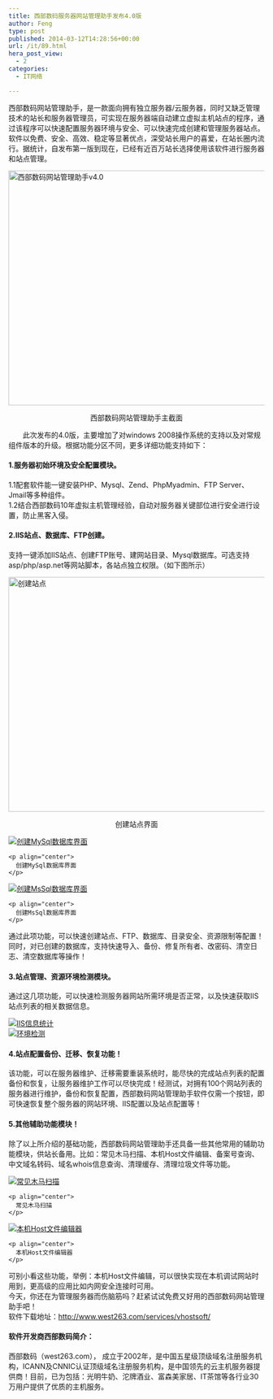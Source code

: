 ```yaml
---
title: 西部数码服务器网站管理助手发布4.0版
author: Feng
type: post
published: 2014-03-12T14:28:56+00:00
url: /it/89.html
hera_post_view:
  - 2
categories:
  - IT网络

---
```

西部数码网站管理助手，是一款面向拥有独立服务器/云服务器，同时又缺乏管理技术的站长和服务器管理员，可实现在服务器端自动建立虚拟主机站点的程序，通过该程序可以快速配置服务器环境与安全、可以快速完成创建和管理服务器站点。  
软件以免费、安全、高效、稳定等显著优点，深受站长用户的喜爱，在站长圈内流行。据统计，自发布第一版到现在，已经有近百万站长选择使用该软件进行服务器和站点管理。

<img loading="lazy" decoding="async" alt="西部数码网站管理助手v4.0" src="http://www.west263.com/newimages/Application/soft1.jpg" width="650" height="462" /> 

<p align="center">
  西部数码网站管理助手主截面
</p>

　　此次发布的4.0版，主要增加了对windows 2008操作系统的支持以及对常规组件版本的升级。根据功能分区不同，更多详细功能支持如下：

#### 1.服务器初始环境及安全配置模块。

1.1配套软件能一键安装PHP、Mysql、Zend、PhpMyadmin、FTP Server、Jmail等多种组件。  
1.2结合西部数码10年虚拟主机管理经验，自动对服务器关键部位进行安全进行设置，防止黑客入侵。

#### 2.IIS站点、数据库、FTP创建。

支持一键添加IIS站点、创建FTP账号、建网站目录、Mysql数据库。可选支持asp/php/asp.net等网站脚本，各站点独立权限。（如下图所示）

<img loading="lazy" decoding="async" alt="创建站点" src="http://www.west263.com/newimages/Application/soft5big.jpg" width="650" height="462" /> 

<p align="center">
  创建站点界面
</p>

<div>
  <div>
    <a href="http://www.west263.com/newimages/Application/m_site5big.jpg" target="_blank" rel="noopener"><img decoding="async" alt="创建MySql数据库界面" src="http://www.west263.com/newimages/Application/m_site5.jpg" /></a></p> 
    
    <p align="center">
      创建MySql数据库界面
    </p>
  </div>
  
  <div>
    <a href="http://www.west263.com/newimages/Application/soft3big.jpg" target="_blank" rel="noopener"><img decoding="async" alt="创建MsSql数据库界面" src="http://www.west263.com/newimages/Application/soft3.jpg" /></a></p> 
    
    <p align="center">
      创建MsSql数据库界面
    </p>
  </div>
</div>

通过此项功能，可以快速创建站点、FTP、数据库、目录安全、资源限制等配置！  
同时，对已创建的数据库，支持快速导入、备份、修复所有者、改密码、清空日志、清空数据库等操作！

#### 3.站点管理、资源环境检测模块。

通过这几项功能，可以快速检测服务器网站所需环境是否正常，以及快速获取IIS站点列表的相关数据信息。

<div>
  <div>
    <a href="http://www.west263.com/newimages/Application/m_site2big.jpg" target="_blank" rel="noopener"><img decoding="async" alt="IIS信息统计" src="http://www.west263.com/newimages/Application/m_site2.jpg" /></a>
  </div>
  
  <div>
    <a href="http://www.west263.com/newimages/Application/soft4big.jpg" target="_blank" rel="noopener"><img decoding="async" alt="环境检测" src="http://www.west263.com/newimages/Application/m_site7.jpg" /></a>
  </div>
</div>

#### 4.站点配置备份、迁移、恢复功能！

该功能，可以在服务器维护、迁移需要重装系统时，能尽快的完成站点列表的配置备份和恢复，让服务器维护工作可以尽快完成！经测试，对拥有100个网站列表的服务器进行维护，备份和恢复配置，西部数码网站管理助手软件仅需一个按钮，即可快速恢复整个服务器的网站环境、IIS配置以及站点配置等！

#### 5.其他辅助功能模块！

除了以上所介绍的基础功能，西部数码网站管理助手还具备一些其他常用的辅助功能模块，供站长备用。比如：常见木马扫描、本机Host文件编辑、备案号查询、中文域名转码、域名whois信息查询、清理缓存、清理垃圾文件等功能。

<div>
  <div>
    <a href="http://www.west263.com/newimages/Application/m_site3big.jpg" target="_blank" rel="noopener"><img decoding="async" alt="常见木马扫描" src="http://www.west263.com/newimages/Application/m_site3.jpg" /></a></p> 
    
    <p align="center">
      常见木马扫描
    </p>
  </div>
  
  <div>
    <a href="http://www.west263.com/newimages/Application/m_site4big.jpg" target="_blank" rel="noopener"><img decoding="async" alt="本机Host文件编辑器" src="http://www.west263.com/newimages/Application/m_site4.jpg" /></a></p> 
    
    <p align="center">
      本机Host文件编辑器
    </p>
  </div>
</div>

可别小看这些功能，举例：本机Host文件编辑，可以很快实现在本机调试网站时用到，更高级的应用比如内网安全连接时可用。  
今天，你还在为管理服务器而伤脑筋吗？赶紧试试免费又好用的西部数码网站管理助手吧！  
软件下载地址：<a href="http://www.west263.com/services/vhostsoft/" target="_blank" rel="noopener"><a href="http://www.west263.com/services/vhostsoft/">http://www.west263.com/services/vhostsoft/</a></a>

#### 软件开发商西部数码简介：

西部数码（west263.com）， 成立于2002年，是中国五星级顶级域名注册服务机构，ICANN及CNNIC认证顶级域名注册服务机构，是中国领先的云主机服务器提供商！目前，已为包括：光明牛奶、沱牌酒业、富森美家居、IT茶馆等各行业30万用户提供了优质的主机服务。